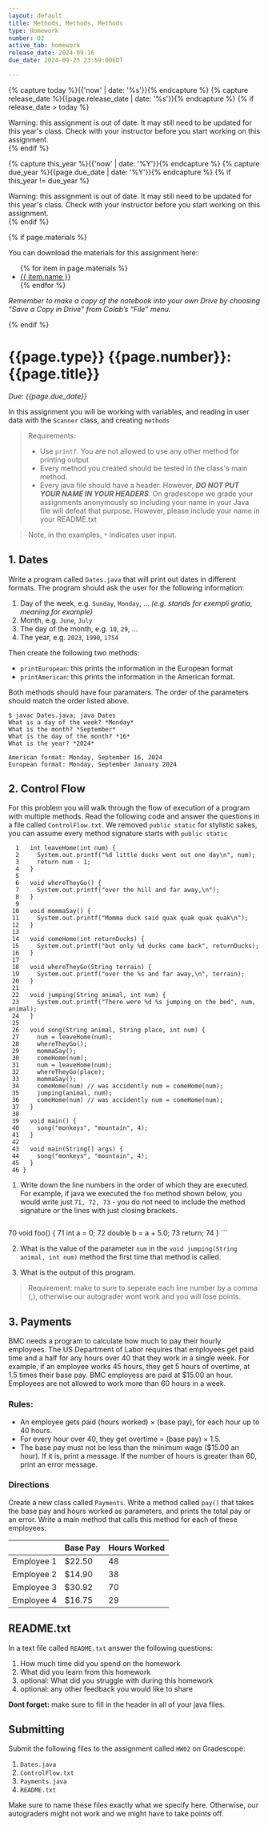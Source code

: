 ```yaml
---
layout: default
title: Methods, Methods, Methods
type: Homework
number: 02
active_tab: homework
release_date: 2024-09-16
due_date: 2024-09-23 23:59:00EDT

---
```


<!-- Check whether the assignment is ready to release -->
{% capture today %}{{'now' | date: '%s'}}{% endcapture %}
{% capture release_date %}{{page.release_date | date: '%s'}}{% endcapture %}
{% if release_date > today %} 
<div class="alert alert-danger">
Warning: this assignment is out of date.  It may still need to be updated for this year's class.  Check with your instructor before you start working on this assignment.
</div>
{% endif %}
<!-- End of check whether the assignment is up to date -->


<!-- Check whether the assignment is up to date -->
{% capture this_year %}{{'now' | date: '%Y'}}{% endcapture %}
{% capture due_year %}{{page.due_date | date: '%Y'}}{% endcapture %}
{% if this_year != due_year %} 
<div class="alert alert-danger">
Warning: this assignment is out of date.  It may still need to be updated for this year's class.  Check with your instructor before you start working on this assignment.
</div>
{% endif %}
<!-- End of check whether the assignment is up to date -->



{% if page.materials %}
<div class="alert alert-info">
You can download the materials for this assignment here:
<ul>
{% for item in page.materials %}
<li><a href="{{item.url}}">{{ item.name }}</a></li>
{% endfor %}
</ul>


<i>Remember to make a copy of the notebook into your own Drive by choosing “Save a Copy in Drive” from Colab’s “File” menu.</i>

</div>
{% endif %}





{{page.type}} {{page.number}}: {{page.title}}
=============================================================

_Due: {{page.due_date}}_

In this assignment you will be working with variables, and reading in user data with the `Scanner` class, and creating `methods`


> Requirements:
> 
> - Use `printf`. You are not allowed to use any other
> method for printing output 
> - Every method you created should be tested in the class's main method.
> - Every java file should have a header. However, ***DO NOT PUT YOUR NAME IN YOUR HEADERS***. On gradescope we grade your assignments anonymously so including your name in your Java file will defeat that purpose. However, please include your name in your README.txt

> Note, in the examples, `*` indicates user input.



## 1. Dates

Write a program called `Dates.java` that will print out dates in different formats. The program should ask the user for the following information:

1. Day of the week, e.g. `Sunday`, `Monday`, ... <i>(e.g. stands for exempli gratia, meaning for example)</i>
2. Month, e.g. `June`, `July`
3. The day of the month, e.g. `10`, `29`, ...
4. The year, e.g. `2023`, `1990`, `1754`

Then create the following two methods:

- `printEuropean`: this prints the information in the European format
- `printAmerican`: this prints the information in the American format.

Both methods should have four paramaters. The order of the parameters should match the order listed above.
 

```
$ javac Dates.java; java Dates
What is a day of the week? *Monday*
What is the month? *September*
What is the day of the month? *16*
What is the year? *2024*

American format: Monday, September 16, 2024
European format: Monday, September January 2024
```


## 2. Control Flow

For this problem you will walk through the flow of execution of a program with multiple methods. Read the following code and answer the questions in a file called `ControlFlow.txt`. We removed `public static` for stylistic sakes, you can assume every method signature starts with `public static`

```
  1   int leaveHome(int num) {
  2     System.out.printf("%d little ducks went out one day\n", num);
  3     return num - 1;
  4   }
  5 
  6   void whereTheyGo() {
  7     System.out.printf("over the hill and far away,\n");
  8   }
  9
 10   void mommaSay() {
 11     System.out.printf("Momma duck said quak quak quak quak\n");
 12   }
 13 
 14   void comeHome(int returnDucks) {
 15     System.out.printf("but only %d ducks came back", returnDucks);
 16   }
 17 
 18   void whereTheyGo(String terrain) {
 19     System.out.printf("over the %s and far away,\n", terrain);
 20   }
 21 
 22   void jumping(String animal, int num) {
 23     System.out.printf("There were %d %s jumping on the bed", num, animal);
 24   }
 25 
 26   void song(String animal, String place, int num) {
 27     num = leaveHome(num);
 28     whereTheyGo();
 29     mommaSay();
 30     comeHome(num);
 31     num = leaveHome(num);
 32     whereTheyGo(place);
 33     mommaSay();
 34     comeHome(num) // was accidently num = comeHome(num);
 35     jumping(animal, num);
 36     comeHome(num) // was accidently num = comeHome(num);
 37   }
 38
 39   void main() {
 40     song("monkeys", "mountain", 4);
 41   }
 42 
 43   void main(String[] args) {
 44     song("monkeys", "mountain", 4);
 45   }
 46 }
```

1. Write down the line numbers in the order of which they are executed. For example, if java we executed the `foo` method shown below, you would write just 
`71, 72, 73` - you do not need to include the method signature
or the lines with just closing brackets.

	```
 70 void foo() {
 71   int a = 0;
 72   double b = a + 5.0;
 73   return;
 74 }
	```

2. What is the value of the parameter `num` in the `void jumping(String animal, int num)` method the first time that method is called.

3. What is the output of this program.

> Requirement: make to sure to seperate each line number by a comma (,), otherwise our autograder wont work and you will lose points.


## 3. Payments 

BMC needs a program to calculate how much to pay their hourly employees. The US Department of Labor requires that employees get paid time and a half for any hours over 40 that they work in a single week. For example, if an employee works 45 hours, they get 5 hours of overtime, at 1.5 times their base pay. BMC employess are paid at \$15.00 an hour. Employees are not allowed to work more than 60 hours in a week.

### Rules:

- An employee gets paid (hours worked) × (base pay), for each hour up to 40 hours.
- For every hour over 40, they get overtime = (base pay) × 1.5.
- The base pay must not be less than the minimum wage ($15.00 an hour). If it is, print a message. If the number of hours is greater than 60, print an error message.

### Directions

Create a new class called `Payments`.
Write a method called `pay()` that takes the base pay and hours worked as parameters, and prints the total pay or an error. Write a main method that calls this method for each of these employees:

|  	| Base Pay 	| Hours Worked 	|
|---	|---	|---	|
| Employee 1 	| $22.50 	| 48 	|
| Employee 2 	| $14.90 	| 38 	|
| Employee 3 	| $30.92 	| 70 	|
| Employee 4 	| $16.75 	|  29	|



## README.txt

In a text file called `README.txt` answer the following questions:

1. How much time did you spend on the homework
2. What did you learn from this homework
3. optional: What did you struggle with during this homework
4. optional: any other feedback you would like to share

**Dont forget:** make sure to fill in the header in all of your java files.

## Submitting

Submit the following files to the assignment called `HW02` on Gradescope:

1. `Dates.java`
2. `ControlFlow.txt`
3. `Payments.java`
4. `README.txt`

Make sure to name these files exactly what we specify here. Otherwise,
our autograders might not work and we might have to take points off.
